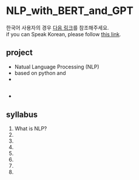 # NLP_with_BERT_and_GPT

한국어 사용자의 경우 [다음 링크](./README_KO.md)를 참조해주세요.  
if you can Speak Korean, please follow [this link](./README_KO.md).

## project
* Natual Language Processing (NLP)
* based on python and 
* 

## 
* 

## syllabus
1. What is NLP?
2. 
3. 
4. 
5. 
6. 
7. 
8. 
